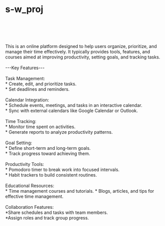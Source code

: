 # s-w_proj
<br>
<h1></h1>
<br>
This is an online platform designed to help users organize, prioritize, and manage their time effectively. It typically provides tools, features, and courses aimed at improving productivity, setting goals, and tracking tasks.
<br>
<br>
---Key Features---
<br>
<br>
Task Management:
<br>
* Create, edit, and prioritize tasks.
<br>
* Set deadlines and reminders.
<br>
<br>
Calendar Integration:
<br>
* Schedule events, meetings, and tasks in an interactive calendar.
<br>
* Sync with external calendars like Google Calendar or Outlook.
<br>
<br>
Time Tracking:
<br>
* Monitor time spent on activities.
<br>
* Generate reports to analyze productivity patterns.
<br>
<br>
Goal Setting:
<br>
* Define short-term and long-term goals.
<br>
* Track progress toward achieving them.
<br>
<br>
Productivity Tools:
<br>
* Pomodoro timer to break work into focused intervals.
<br>
* Habit trackers to build consistent routines.
<br>
<br>
Educational Resources:
<br>
* Time management courses and tutorials.
* Blogs, articles, and tips for effective time management.
<br>
<br>
Collaboration Features:
<br>
*Share schedules and tasks with team members.
<br>
*Assign roles and track group progress.
<br>


